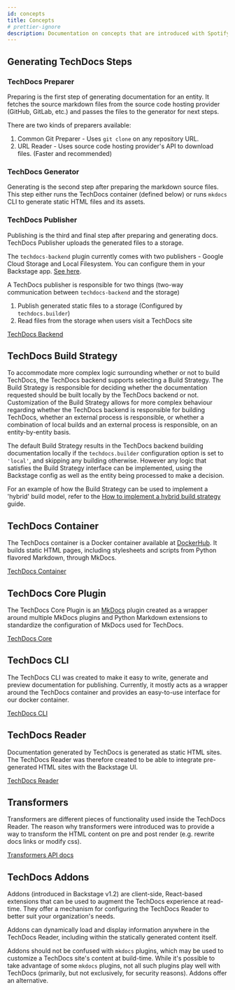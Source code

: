 ```yaml
---
id: concepts
title: Concepts
# prettier-ignore
description: Documentation on concepts that are introduced with Spotify's docs-like-code solution in Backstage
---
```


## Generating TechDocs Steps

### TechDocs Preparer

Preparing is the first step of generating documentation for an entity. It fetches the source markdown files from the
source code hosting provider (GitHub, GitLab, etc.) and passes the files to the generator for next steps.

There are two kinds of preparers available:

1. Common Git Preparer - Uses `git clone` on any repository URL.
2. URL Reader - Uses source code hosting provider's API to download files.
   (Faster and recommended)

### TechDocs Generator

Generating is the second step after preparing the markdown source files. This step either runs the TechDocs container
(defined below) or runs `mkdocs` CLI to generate static HTML files and its assets.

### TechDocs Publisher

Publishing is the third and final step after preparing and generating docs. TechDocs Publisher uploads the generated
files to a storage.

The `techdocs-backend` plugin currently comes with two publishers - Google Cloud Storage and Local Filesystem. You can
configure them in your Backstage app. [See here](./configuration.md).

A TechDocs publisher is responsible for two things (two-way communication between `techdocs-backend` and the storage)

1. Publish generated static files to a storage (Configured by `techdocs.builder`)
2. Read files from the storage when users visit a TechDocs site

[TechDocs Backend](https://github.com/backstage/backstage/tree/master/plugins/techdocs-backend)

## TechDocs Build Strategy

To accommodate more complex logic surrounding whether or not to build TechDocs, the TechDocs backend supports selecting
a Build Strategy. The Build Strategy is responsible for deciding whether the documentation requested should be built
locally by the TechDocs backend or not. Customization of the Build Strategy allows for more complex behaviour regarding
whether the TechDocs backend is responsible for building TechDocs, whether an external process is responsible, or
whether a combination of local builds and an external process is responsible, on an entity-by-entity basis.

The default Build Strategy results in the TechDocs backend building documentation locally if the `techdocs.builder`
configuration option is set to `'local'`, and skipping any building otherwise. However any logic that satisfies the
Build Strategy interface can be implemented, using the Backstage config as well as the entity being processed to make a
decision.

For an example of how the Build Strategy can be used to implement a 'hybrid' build model, refer to the
[How to implement a hybrid build strategy](./how-to-guides.md#how-to-implement-a-hybrid-build-strategy) guide.

## TechDocs Container

The TechDocs container is a Docker container available at [DockerHub](https://hub.docker.com/r/spotify/techdocs). It
builds static HTML pages, including stylesheets and scripts from Python flavored Markdown, through MkDocs.

[TechDocs Container](https://github.com/backstage/techdocs-container)

## TechDocs Core Plugin

The TechDocs Core Plugin is an [MkDocs](https://www.mkdocs.org/) plugin created as a wrapper around multiple MkDocs plugins and Python
Markdown extensions to standardize the configuration of MkDocs used for TechDocs.

[TechDocs Core](https://github.com/backstage/mkdocs-techdocs-core)

## TechDocs CLI

The TechDocs CLI was created to make it easy to write, generate and preview documentation for publishing. Currently, it
mostly acts as a wrapper around the TechDocs container and provides an easy-to-use interface for our docker container.

[TechDocs CLI](https://github.com/backstage/techdocs-cli)

## TechDocs Reader

Documentation generated by TechDocs is generated as static HTML sites. The TechDocs Reader was therefore created to be
able to integrate pre-generated HTML sites with the Backstage UI.

[TechDocs Reader](https://github.com/backstage/backstage/blob/master/plugins/techdocs/src/reader/README.md)

## Transformers

Transformers are different pieces of functionality used inside the TechDocs Reader. The reason why transformers were
introduced was to provide a way to transform the HTML content on pre and post render (e.g. rewrite docs links or modify
css).

[Transformers API docs](https://github.com/backstage/backstage/blob/master/plugins/techdocs/src/reader/README.md)

## TechDocs Addons

Addons (introduced in Backstage v1.2) are client-side, React-based extensions that can be used to augment the TechDocs
experience at read-time. They offer a mechanism for configuring the TechDocs Reader to better suit your organization's
needs.

Addons can dynamically load and display information anywhere in the TechDocs Reader, including within the statically
generated content itself.

Addons should not be confused with `mkdocs` plugins, which may be used to customize a TechDocs site's content at
build-time. While it's possible to take advantage of some `mkdocs` plugins, not all such plugins play well with TechDocs
(primarily, but not exclusively, for security reasons). Addons offer an alternative.
